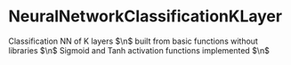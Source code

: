 # NeuralNetworkClassificationKLayer
Classification NN of K layers $\n$
built from basic functions without libraries $\n$
Sigmoid and Tanh activation functions implemented $\n$

